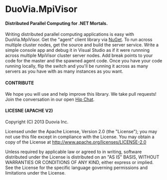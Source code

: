 DuoVia.MpiVisor
========

#### Distributed Parallel Computing for .NET Mortals.

Writing distributed parallel computing applications is easy with DuoVia.MpiVisor.
Get the "agent" client library via [NuGet][1]. To run across multiple cluster nodes, get the source and build the server service.
Write a simple console app and debug it in Visual Studio as if it were runnning across multiple MpiVisor cluster server nodes. Add break points to your code for the master and the spawned agent code. 
Once you have your code running locally, flip the switch and you'll be running it across as many servers as you have with as many instances as you want.

#### CONTRIBUTE

We hope you will use and help improve this library.  We take pull requests!
Join the conversation in our open [Hip Chat][4].

#### LICESNE (APACHE V2)
  
Copyright (C) 2013 Duovia Inc.

Licensed under the Apache License, Version 2.0 (the "License");
you may not use this file except in compliance with the License.
You may obtain a copy of the License at 
http://www.apache.org/licenses/LICENSE-2.0
 
Unless required by applicable law or agreed to in writing, software
distributed under the License is distributed on an "AS IS" BASIS,
WITHOUT WARRANTIES OR CONDITIONS OF ANY KIND, either express or implied.
See the License for the specific language governing permissions and
limitations under the License.

[1]: http://nuget.org/packages/DuoVia.MpiVisor/    "NuGet"
[2]: http://mpapi.codeplex.com/          "MPAPI"
[3]: http://osl.iu.edu/research/mpi.net/   "MPI.NET"
[4]: https://www.hipchat.com/gHWO84CXp     "Hip Chat"